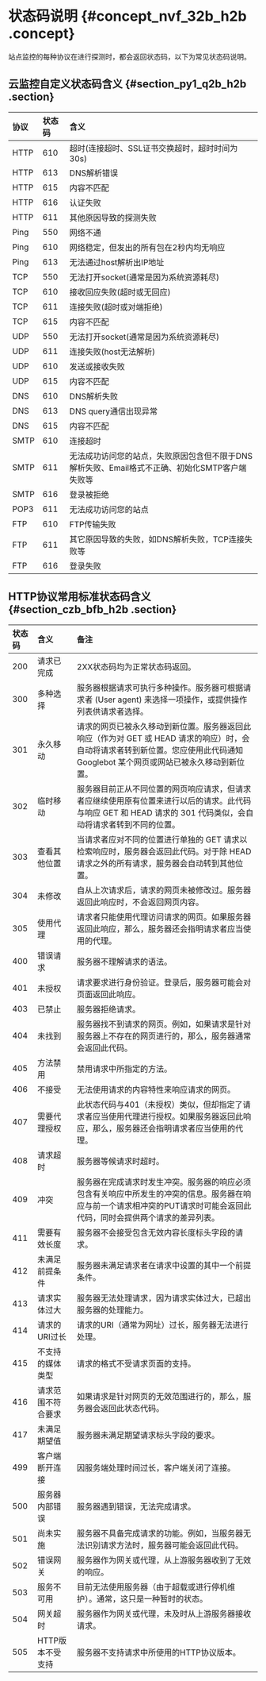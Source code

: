 # 状态码说明 {#concept_nvf_32b_h2b .concept}

站点监控的每种协议在进行探测时，都会返回状态码，以下为常见状态码说明。

## **云监控自定义状态码含义** {#section_py1_q2b_h2b .section}

|协议|状态码|含义|
|:-|:--|:-|
|HTTP|610|超时\(连接超时、SSL证书交换超时，超时时间为30s\)|
|HTTP|613|DNS解析错误|
|HTTP|615|内容不匹配|
|HTTP|616|认证失败|
|HTTP|611|其他原因导致的探测失败|
|Ping|550|网络不通|
|Ping|610|网络稳定，但发出的所有包在2秒内均无响应|
|Ping|613|无法通过host解析出IP地址|
|TCP|550|无法打开socket\(通常是因为系统资源耗尽\)|
|TCP|610|接收回应失败\(超时或无回应\)|
|TCP|611|连接失败\(超时或对端拒绝\)|
|TCP|615|内容不匹配|
|UDP|550|无法打开socket\(通常是因为系统资源耗尽\)|
|UDP|611|连接失败\(host无法解析\)|
|UDP|610|发送或接收失败|
|UDP|615|内容不匹配|
|DNS|610|DNS解析失败|
|DNS|613|DNS query通信出现异常|
|DNS|615|内容不匹配|
|SMTP|610|连接超时|
|SMTP|611|无法成功访问您的站点，失败原因包含但不限于DNS解析失败、Email格式不正确、初始化SMTP客户端失败等|
|SMTP|616|登录被拒绝|
|POP3|611|无法成功访问您的站点|
|FTP|610|FTP传输失败|
|FTP|611|其它原因导致的失败，如DNS解析失败，TCP连接失败等|
|FTP|616|登录失败|

## **HTTP协议常用标准状态码含义** {#section_czb_bfb_h2b .section}

|状态码|含义|备注|
|:--|:-|:-|
|200|请求已完成|2XX状态码均为正常状态码返回。|
|300|多种选择|服务器根据请求可执行多种操作。服务器可根据请求者 \(User agent\) 来选择一项操作，或提供操作列表供请求者选择。|
|301|永久移动|请求的网页已被永久移动到新位置。服务器返回此响应（作为对 GET 或 HEAD 请求的响应）时，会自动将请求者转到新位置。您应使用此代码通知 Googlebot 某个网页或网站已被永久移动到新位置。|
|302|临时移动|服务器目前正从不同位置的网页响应请求，但请求者应继续使用原有位置来进行以后的请求。此代码与响应 GET 和 HEAD 请求的 301 代码类似，会自动将请求者转到不同的位置。|
|303|查看其他位置|当请求者应对不同的位置进行单独的 GET 请求以检索响应时，服务器会返回此代码。对于除 HEAD 请求之外的所有请求，服务器会自动转到其他位置。|
|304|未修改|自从上次请求后，请求的网页未被修改过。服务器返回此响应时，不会返回网页内容。|
|305|使用代理|请求者只能使用代理访问请求的网页。如果服务器返回此响应，那么，服务器还会指明请求者应当使用的代理。|
|400|错误请求|服务器不理解请求的语法。|
|401|未授权|请求要求进行身份验证。登录后，服务器可能会对页面返回此响应。|
|403|已禁止|服务器拒绝请求。|
|404|未找到|服务器找不到请求的网页。例如，如果请求是针对服务器上不存在的网页进行的，那么，服务器通常会返回此代码。|
|405|方法禁用|禁用请求中所指定的方法。|
|406|不接受|无法使用请求的内容特性来响应请求的网页。|
|407|需要代理授权|此状态代码与401（未授权）类似，但却指定了请求者应当使用代理进行授权。如果服务器返回此响应，那么，服务器还会指明请求者应当使用的代理。|
|408|请求超时|服务器等候请求时超时。|
|409|冲突|服务器在完成请求时发生冲突。服务器的响应必须包含有关响应中所发生的冲突的信息。服务器在响应与前一个请求相冲突的PUT请求时可能会返回此代码，同时会提供两个请求的差异列表。|
|411|需要有效长度|服务器不会接受包含无效内容长度标头字段的请求。|
|412|未满足前提条件|服务器未满足请求者在请求中设置的其中一个前提条件。|
|413|请求实体过大|服务器无法处理请求，因为请求实体过大，已超出服务器的处理能力。|
|414|请求的URI过长|请求的URI（通常为网址）过长，服务器无法进行处理。|
|415|不支持的媒体类型|请求的格式不受请求页面的支持。|
|416|请求范围不符合要求|如果请求是针对网页的无效范围进行的，那么，服务器会返回此状态代码。|
|417|未满足期望值|服务器未满足期望请求标头字段的要求。|
|499|客户端断开连接|因服务端处理时间过长，客户端关闭了连接。|
|500|服务器内部错误|服务器遇到错误，无法完成请求。|
|501|尚未实施|服务器不具备完成请求的功能。例如，当服务器无法识别请求方法时，服务器可能会返回此代码。|
|502|错误网关|服务器作为网关或代理，从上游服务器收到了无效的响应。|
|503|服务不可用|目前无法使用服务器（由于超载或进行停机维护）。通常，这只是一种暂时的状态。|
|504|网关超时|服务器作为网关或代理，未及时从上游服务器接收请求。|
|505|HTTP版本不受支持|服务器不支持请求中所使用的HTTP协议版本。|

